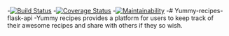 -[![Build Status](https://travis-ci.org/Sylvance/yummy-recipes-flask-api.svg?branch=develop)](https://travis-ci.org/Sylvance/yummy-recipes-flask-api)
-[![Coverage Status](https://coveralls.io/repos/github/Sylvance/yummy-recipes-flask-api/badge.svg)](https://coveralls.io/github/Sylvance/yummy-recipes-flask-api)
-[![Maintainability](https://api.codeclimate.com/v1/badges/6fda6d4cd5b71288f2b3/maintainability)](https://codeclimate.com/github/Sylvance/yummy-recipes-flask-api/maintainability)
-# Yummy-recipes-flask-api
-Yummy recipes provides a platform for users to keep track of their awesome recipes and share with others if they so wish.